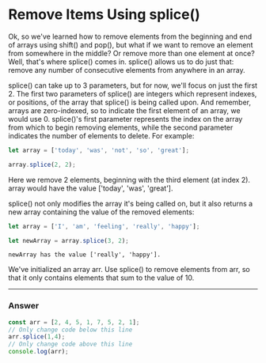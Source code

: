 # Remove Items Using splice()

Ok, so we've learned how to remove elements from the beginning and end of arrays using shift() and pop(), but what if we want to remove an element from somewhere in the middle? Or remove more than one element at once? Well, that's where splice() comes in. splice() allows us to do just that: remove any number of consecutive elements from anywhere in an array.

splice() can take up to 3 parameters, but for now, we'll focus on just the first 2. The first two parameters of splice() are integers which represent indexes, or positions, of the array that splice() is being called upon. And remember, arrays are zero-indexed, so to indicate the first element of an array, we would use 0. splice()'s first parameter represents the index on the array from which to begin removing elements, while the second parameter indicates the number of elements to delete. For example:


```js
let array = ['today', 'was', 'not', 'so', 'great'];

array.splice(2, 2);
```


Here we remove 2 elements, beginning with the third element (at index 2). array would have the value ['today', 'was', 'great'].

splice() not only modifies the array it's being called on, but it also returns a new array containing the value of the removed elements:

```js
let array = ['I', 'am', 'feeling', 'really', 'happy'];

let newArray = array.splice(3, 2);
```

```
newArray has the value ['really', 'happy'].
```

We've initialized an array arr. Use splice() to remove elements from arr, so that it only contains elements that sum to the value of 10.

***

### Answer

```js
const arr = [2, 4, 5, 1, 7, 5, 2, 1];
// Only change code below this line
arr.splice(1,4);
// Only change code above this line
console.log(arr);
```